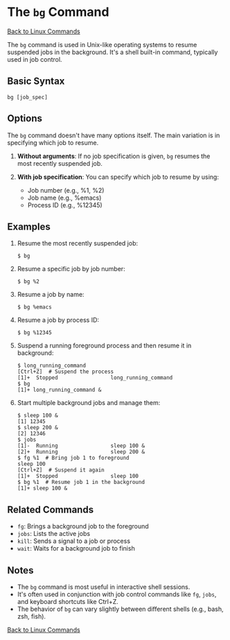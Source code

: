 # The `bg` Command

[Back to Linux Commands](../readme.md)

The `bg` command is used in Unix-like operating systems to resume suspended jobs in the background. It's a shell built-in command, typically used in job control.

## Basic Syntax

```
bg [job_spec]
```

## Options

The `bg` command doesn't have many options itself. The main variation is in specifying which job to resume.

1. **Without arguments**: 
   If no job specification is given, `bg` resumes the most recently suspended job.

2. **With job specification**:
   You can specify which job to resume by using:
   - Job number (e.g., %1, %2)
   - Job name (e.g., %emacs)
   - Process ID (e.g., %12345)

## Examples

1. Resume the most recently suspended job:
   ```
   $ bg
   ```

2. Resume a specific job by job number:
   ```
   $ bg %2
   ```

3. Resume a job by name:
   ```
   $ bg %emacs
   ```

4. Resume a job by process ID:
   ```
   $ bg %12345
   ```

5. Suspend a running foreground process and then resume it in background:
   ```
   $ long_running_command
   [Ctrl+Z]  # Suspend the process
   [1]+  Stopped                 long_running_command
   $ bg
   [1]+ long_running_command &
   ```

6. Start multiple background jobs and manage them:
   ```
   $ sleep 100 &
   [1] 12345
   $ sleep 200 &
   [2] 12346
   $ jobs
   [1]-  Running                 sleep 100 &
   [2]+  Running                 sleep 200 &
   $ fg %1  # Bring job 1 to foreground
   sleep 100
   [Ctrl+Z]  # Suspend it again
   [1]+  Stopped                 sleep 100
   $ bg %1  # Resume job 1 in the background
   [1]+ sleep 100 &
   ```

## Related Commands

- `fg`: Brings a background job to the foreground
- `jobs`: Lists the active jobs
- `kill`: Sends a signal to a job or process
- `wait`: Waits for a background job to finish

## Notes

- The `bg` command is most useful in interactive shell sessions.
- It's often used in conjunction with job control commands like `fg`, `jobs`, and keyboard shortcuts like Ctrl+Z.
- The behavior of `bg` can vary slightly between different shells (e.g., bash, zsh, fish).

[Back to Linux Commands](../readme.md)
